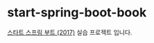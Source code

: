 # start-spring-boot-book
[스타트 스프링 부트 (2017)](http://book.naver.com/bookdb/book_detail.nhn?bid=12247655) 실습 프로젝트 입니다.